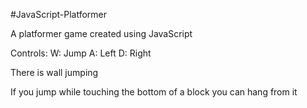 #JavaScript-Platformer

A platformer game created using JavaScript

Controls: 
	W: Jump 
	A: Left 
	D: Right

There is wall jumping

If you jump while touching the bottom of a block you can hang from it
